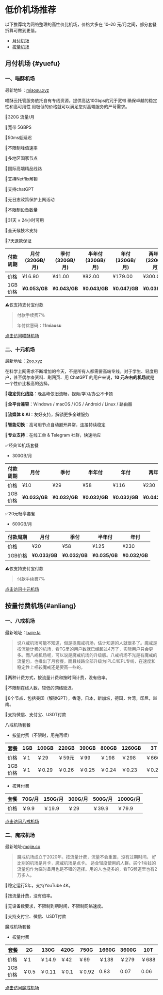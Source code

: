 # 低价机场推荐

以下推荐均为网络整理的高性价比机场，价格大多在 10–20 元/月之间，部分套餐折算可做到更低。

- [月付机场](#yuefu)
- [按量机场](#anliang)

## 月付机场 {#yuefu}

### 一、喵酥机场

最新地址：[miaosu.xyz](https://www.miaosu.xyz/#/register?code=3v2JMh3c)

喵酥云托管服务依托自有专线资源，提供高达10Gbps的冗于宽带 确保卓越的稳定性和高可用性 用极低的价格就可以满足您对高端服务的严苛需求。

:rocket:320G 流量/月

:rocket:宽带 5GBPS

:rocket:50ms低延迟

:rocket:不限制峰值速率

:rocket:多地区国家节点

:rocket:国际高端精品线路

:rocket:支持Netflix解锁

:rocket:支持chatGPT

:rocket:无日志政策保护上网活动

:rocket:不限制设备数量

:rocket:31天 × 24小时可用

:rocket:全天候技术支持

:rocket:7天退款保证

| 付款周期 | 月付(320GB/月) | 季付(320GB/月) | 半年付(320GB/月) | 年付(320GB/月) | 两年付(320GB/月) |
| -------- | -------------- | -------------- | ---------------- | -------------- | ---------------- |
| 价格     | ¥16.90         | ¥41.00         | ¥82.00           | ¥179.00        | ¥300.00          |
| 1GB价格  | **¥0.053/GB**  | **¥0.043/GB**  | **¥0.043/GB**    | **¥0.047/GB**  | **¥0.039/GB**    |

:warning:仅支持支付宝付款

> 付款手续费7%
>
> 年付优惠码：**11miaosu**

[点击访问喵酥机场](https://www.miaosu.xyz/#/register?code=3v2JMh3c)

### 二、十元机场

最新地址：[2oo.xyz](https://www.2oo.xyz/#/register?code=jPM5JW82)

在科学上网需求不断增加的今天，不是所有人都需要高端专线。对于学生、轻度用户，甚至偶尔查资料、刷网页、用 ChatGPT 的用户来说，**10 元左右的机场**就是一个性价比极高的选择。

:rocket:**稳定优化线路**：晚高峰依旧流畅，视频/学习/办公不卡顿

:rocket:**全平台兼容**：Windows / macOS / iOS / Android / Linux / 路由器

:rocket:**流媒体 & AI**：友好支持，解锁更多全球服务

:rocket:**智能切换**：高可用节点自动避开异常，连接持续稳定

:rocket:**专业支持**：在线工单 & Telegram 社群，快速响应

:white_check_mark:经典10机场套餐

- 300GB/月

| 付款周期 | 月付          | 季付          | 半年付        | 年付          | 两年付        |
| -------- | ------------- | ------------- | ------------- | ------------- | ------------- |
| 价格     | ¥10           | ¥29           | ¥58           | ¥116          | ¥230          |
| 1GB价格  | **¥0.033/GB** | **¥0.032/GB** | **¥0.032/GB** | **¥0.032/GB** | **¥0.042/GB** |

:white_check_mark:20元畅享套餐

- 600GB/月

| 付款周期 | 月付          | 季付          | 半年付        | 年付          |
| -------- | ------------- | ------------- | ------------- | ------------- |
| 价格     | ¥20           | ¥58           | ¥125          | ¥230          |
| 1GB价格  | **¥0.033/GB** | **¥0.032/GB** | **¥0.035/GB** | **¥0.032/GB** |

:warning:仅支持支付宝付款

> 付款手续费7%

[点击访问十元机场](https://www.2oo.xyz/#/register?code=jPM5JW82)

## 按量付费机场{#anliang}

### 一、八戒机场

最新地址：[bajie.la](https://bajie.la/register?aff=OpjHo2xr)

> 说八戒机场可能不知道，但是提魔戒机场，估计知道的人就很多了。魔戒是按流量计费的机场，看TG里的用户数就已经超过4万了，实际用户只会更多。而八戒机场呢，可以说是魔戒机场的升级版。八戒机场不光是有魔戒的流量包，也推出了月套餐，而且线路全部升级为IPLC/IEPL专线，在速度和稳定性上相较魔戒还是要高一些的。

:rocket:两种计费方式，按流量计费和按时间计费，没有倍率。

:rocket:不限制在线人数，较低的网络延迟。

:rocket:8个节点，包括美国（解锁GPT），香港，日本，新加坡，德国，台湾，印尼，越南。

:rocket:支持微信、支付宝、USDT付款

八戒机场套餐

- 按量付费（不限时，用完再续）

| 套餐    | 1GB  | 100GB  | 220GB  | 390GB  | 800GB  | 1260GB | 3T     |
| ------- | ---- | ------ | ------ | ------ | ------ | ------ | ------ |
| 价格    | ￥1  | ￥29   | ￥59元 | ￥99   | ￥198  | ￥298  | ￥666  |
| 1GB价格 | ￥1  | ￥0.29 | ￥0.26 | ￥0.25 | ￥0.24 | ￥0.23 | ￥0.21 |

- 按月付费

| 套餐 | 70G/月 | 150G/月 | 300G/月 | 500G/月 | 1000G/月 |
| ---- | ------ | ------- | ------- | ------- | -------- |
| 价格 | ￥9.9  | ￥19.9  | ￥29    | ￥39.9  | ￥79.9   |

[点击访问八戒机场](https://bajie.la/register?aff=OpjHo2xr)

### 二、魔戒机场

最新地址:[mojie.co](https://mojie.co/register?aff=1VlZXWVA)

> 魔戒机场成立于2020年。按流量计费，流量不会重置，没有过期时间。
> 好比别的机场是月卡，魔戒机场是点卡。
> 适合轻度使用的人群。买个1块钱的流量包作为临时备用也是不错的选择。用的人也挺多的，看TG频道里也有2万多人。

:rocket:稳定运行5年，支持YouTube 4K。

:rocket:按流量计费，没有倍率。

:rocket:无设备数要求，不限制到期时间，不限制网络速度。

:rocket:支持支付宝、微信、USDT付款

魔戒机场套餐

- 按量付费

| 套餐    | 2G    | 130G   | 420G  | 750G   | 1660G | 3600G | 10T   |
| ------- | ----- | ------ | ----- | ------ | ----- | ----- | ----- |
| 价格    | ￥1   | ￥14.9 | ￥42  | ￥69   | ￥138 | ￥279 | ￥688 |
| 1GB价格 | ￥0.5 | ￥0.11 | ￥0.1 | ￥0.92 | 0.83  | 0.07  | 0.06  |

[点击访问魔戒机场](https://mojie.co/register?aff=1VlZXWVA)
